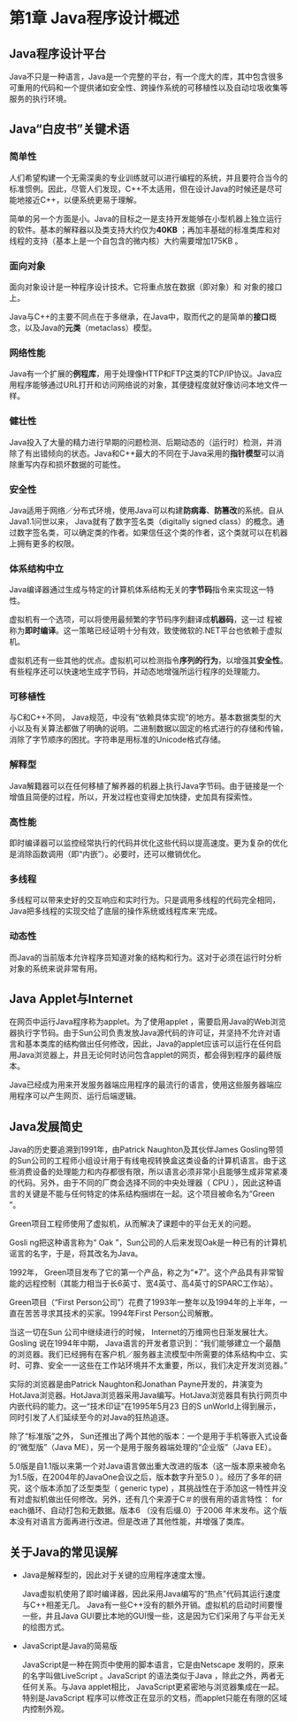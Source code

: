# 第1章 Java程序设计概述

## Java程序设计平台

Java不只是一种语言，Java是一个完整的平台，有一个庞大的库，其中包含很多可重用的代码和一个提供诸如安全性、跨操作系统的可移植性以及自动垃圾收集等服务的执行环境。

## Java“白皮书”关键术语

### 简单性

人们希望构建一个无需深奥的专业训练就可以进行编程的系统，并且要符合当今的标准惯例。因此，尽管人们发现，C++不太适用，但在设计Java的时候还是尽可能地接近C++，以便系统更易于理解。

简单的另一个方面是小。Java的目标之一是支持开发能够在小型机器上独立运行的软件。基本的解释器以及类支持大约仅为**40KB** ；再加丰基础的标准类库和对线程的支持（基本上是一个自包含的微内核）大约需要增加175KB 。

### 面向对象

面向对象设计是一种程序设计技术。它将重点放在数据（即对象）和
对象的接口上。

Java与C++的主要不同点在于多继承，在Java中，取而代之的是简单的**接口**概念，以及Java的**元类**（metaclass）模型。

### 网络性能

Java有一个扩展的**例程库**，用于处理像HTTP和FTP这类的TCP/IP协议。Java应用程序能够通过URL打开和访问网络说的对象，其便捷程度就好像访问本地文件一样。

### 健壮性

Java投入了大量的精力进行早期的问题检测、后期动态的（运行时）检测，并消除了有出错倾向的状态。Java和C++最大的不同在于Java采用的**指针模型**可以消除重写内存和损坏数据的可能性。

### 安全性

Java适用于网络／分布式环境，使用Java可以构建**防病毒**、**防篡改**的系统。自从Java1.1问世以来， Java就有了数字签名类（digitally signed class）的概念。通过数字签名类，可以确定类的作者。如果信任这个类的作者，这个类就可以在机器上拥有更多的权限。

### 体系结构中立

Java编译器通过生成与特定的计算机体系结构无关的**字节码**指令来实现这一特性。

虚拟机有一个选项，可以将使用最频繁的字节码序列翻译成**机器码**，这一过
程被称为**即时编译**。这一策略已经证明十分有效，致使微软的.NET平台也依赖于虚拟机。

虚拟机还有一些其他的优点。虚拟机可以检测指令**序列的行为**，以增强其**安全性**。有些程序还可以快速地生成字节码，并动态地增强所运行程序的处理能力。

### 可移植性

与C和C++不同， Java规范，中没有“依赖具体实现”的地方。基本数据类型的大小以及有关算法都做了明确的说明。二进制数据以固定的格式进行的存储和传输，消除了字节顺序的困扰。字符串是用标准的Unicode格式存储。

### 解释型

Java解籍器可以在任何移植了解养器的机器上执行Java字节码。由于链接是一个增值且简便的过程，所以，开发过程也变得史加快捷，史加具有探索性。

### 高性能

即时编译器可以监控经常执行的代码并优化这些代码以提高速度。更为复杂的优化是消除函数调用（即“内嵌”）。必要时，还可以撤销优化。

### 多线程

多线程可以带来史好的交互响应和实时行为。只是调用多线程的代码完全相同，Java把多线程的实现交给了底层的操作系统或线程库来’完成。

### 动态性

而Java的当前版本允许程序员知道对象的结构和行为。这对于必须在运行时分析对象的系统来说非常有用。

## Java Applet与Internet

在网页中运行Java程序称为applet。为了使用applet ，需要启用Java的Web浏览器执行字节码。由于Sun公司负责发放Java源代码的许可证，并坚持不允许对语言和基本类库的结构做出任何修改，因此，Java的applet应该可以运行在任何启用Java浏览器上，井且无论何时访问包含applet的网页，都会得到程序的最终版本。

Java已经成为用来开发服务器端应用程序的最流行的语言，使用这些服务器端应用程序可以产生网页、运行后端逻辑。

## Java发展简史

Java的历史要追溯到1991年，由Patrick Naughton及其伙伴James Gosling带领的Sun公司的工程师小组设计用于有线电视转换盒这类设备的计算机语言。由于这些消费设备的处理能力和内存都很有限，所以语言必须非常小且能够生成非常紧凑的代码。另外，由于不同的厂商会选择不同的中央处理器（ CPU ），因此这种语言的关键是不能与任何特定的体系结构捆绑在一起。这个项目被命名为“Green ”。

Green项目工程师使用了虚拟机，从而解决了课题中的平台无关的问题。

Gosli ng把这种语言称为“ Oak ”，Sun公司的人后来发现Oak是一种已有的计算机谣言的名字，于是，将其改名为Java。

1992年， Green项目发布了它的第一个产品，称之为“*7”。这个产品具有非常智能的远程控制（其能力相当于长6英寸、宽4英寸、高4英寸的SPARC工作站）。

Green项目（“First Person公司”）花费了1993年一整年以及1994年的上半年，一直在苦苦寻求其技术的买家。1994年First Person公司解散。

当这一切在Sun 公司中继续进行的时候， Internet的万维网也日渐发展壮大。Gosling 说在1994年中期， Java语言的开发者意识到：“我们能够建立一个最酷的浏览器。我们已经拥有在客户机／服务器主流模型中所需要的体系结构中立、实时、可靠、安全一一这些在工作站环境并不太重要，所以，我们决定开发浏览器。”

实际的浏览器是由Patrick Naughton和Jonathan Payne开发的，井演变为HotJava浏览器。HotJava浏览器采用Java编写。HotJava浏览器具有执行网页中内嵌代码的能力。这一“技术印证”在1995年5月23 日的S unWorld上得到展示，同时引发了人们延续至今的对Java的狂热追逐。

除了“标准版”之外， Sun还推出了两个其他的版本：一个是用于手机等嵌入式设备的“微型版”（Java ME），另一个是用于服务器端处理的“企业版”（Java EE）。

5.0版是自1.1版以来第一个对Java语言做出重大改进的版本（这一版本原来被命名为1.5版，在2004年的JavaOne会议之后，版本数字升至5.0 ）。经历了多年的研究，这个版本添加了泛型类型（ generic type) ，其挑战性在于添加这一特性并没有对虚拟机做出任何修改。另外，还有几个来源于C＃的很有用的语言特性： for each循环、自动打包和无数据。版本6 （没有后缀.0）于2006 年末发布。这个版本没有对语言方面再进行改进。但是改进了其他性能，井增强了类库。

## 关于Java的常见误解

- Java是解释型的，因此对于关键的应用程序速度太慢。

  Java虚拟机使用了即时编译器，因此采用Java编写的“热点”代码其运行速度与C++相差无几。
  Java有一些C++没有的额外开销。虚拟机的启动时间要慢一些，井且Java GUI要比本地的GUI慢一些，这是因为它们采用了与平台无关的绘图方式。

- JavaScript是Java的简易版

  JavaScript是一种在网页中使用的脚本语言，它是由Netscape 发明的，原来的名字叫做LiveScript 。JavaScript 的语法类似于Java ，除此之外，两者无任何关系。与Java applet相比， JavaScript更紧密地与浏览器集成在一起。特别是JavaScript 程序可以修改正在显示的文档，而applet只能在有限的区域内控制外观。

  

